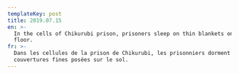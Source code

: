 ```yaml
---
templateKey: post
title: 2019.07.15
en: >-
  In the cells of Chikurubi prison, prisoners sleep on thin blankets on the
  floor. 
fr: >-
  Dans les cellules de la prison de Chikurubi, les prisonniers dorment sur des
  couvertures fines posées sur le sol.
---
```


